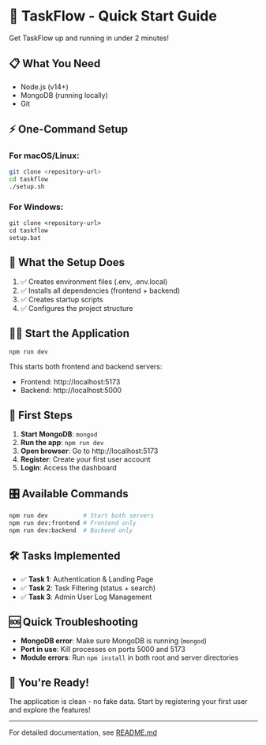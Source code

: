 # 🚀 TaskFlow - Quick Start Guide

Get TaskFlow up and running in under 2 minutes!

## 📋 What You Need

- Node.js (v14+)
- MongoDB (running locally)
- Git

## ⚡ One-Command Setup

### For macOS/Linux:
```bash
git clone <repository-url>
cd taskflow
./setup.sh
```

### For Windows:
```cmd
git clone <repository-url>
cd taskflow
setup.bat
```

## 🎯 What the Setup Does

1. ✅ Creates environment files (.env, .env.local)
2. ✅ Installs all dependencies (frontend + backend)
3. ✅ Creates startup scripts
4. ✅ Configures the project structure

## 🏃‍♂️ Start the Application

```bash
npm run dev
```

This starts both frontend and backend servers:
- Frontend: http://localhost:5173
- Backend: http://localhost:5000

## 🔑 First Steps

1. **Start MongoDB**: `mongod`
2. **Run the app**: `npm run dev`
3. **Open browser**: Go to http://localhost:5173
4. **Register**: Create your first user account
5. **Login**: Access the dashboard

## 🎛️ Available Commands

```bash
npm run dev          # Start both servers
npm run dev:frontend # Frontend only
npm run dev:backend  # Backend only
```

## 🛠️ Tasks Implemented

- ✅ **Task 1**: Authentication & Landing Page
- ✅ **Task 2**: Task Filtering (status + search)
- ✅ **Task 3**: Admin User Log Management

## 🆘 Quick Troubleshooting

- **MongoDB error**: Make sure MongoDB is running (`mongod`)
- **Port in use**: Kill processes on ports 5000 and 5173
- **Module errors**: Run `npm install` in both root and server directories

## 🎉 You're Ready!

The application is clean - no fake data. Start by registering your first user and explore the features!

---

For detailed documentation, see [README.md](README.md) 